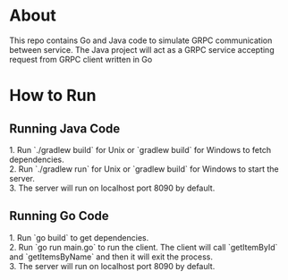 <h1>About</h1>
<p>This repo contains Go and Java code to simulate GRPC communication between service. The Java project will act as a GRPC service accepting request from GRPC client written in Go</p>

<h1>How to Run</h1>

<h2>Running Java Code</h2>
1. Run `./gradlew build` for Unix or `gradlew build` for Windows to fetch dependencies.<br>
2. Run `./gradlew run` for Unix or `gradlew build` for Windows to start the server.<br>
3. The server will run on localhost port 8090 by default.

<h2> Running Go Code</h2>
1. Run `go build` to get dependencies.<br>
2. Run `go run main.go` to run the client. The client will call `getItemById` and `getItemsByName` and then it will exit the process.<br>
3. The server will run on localhost port 8090 by default.<br>